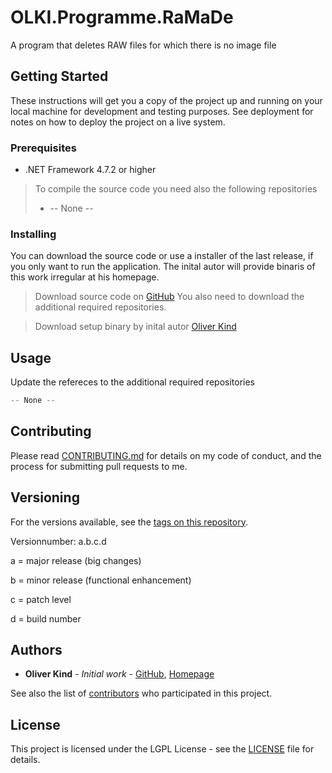 # OLKI.Programme.RaMaDe
A program that deletes RAW files for which there is no image file

## Getting Started

These instructions will get you a copy of the project up and running on your local machine for development and testing purposes. See deployment for notes on how to deploy the project on a live system.

### Prerequisites

* .NET Framework 4.7.2 or higher

> To compile the source code you need also the following repositories
> * -- None --

### Installing

You can download the source code or use a installer of the last release, if you only want to run the application. The inital autor will provide binaris of this work irregular at his homepage.

> Download source code on [GitHub](https://github.com/OliverKind/OLKI.Programme.RaMaDe/archive/master.zip)
> You also need to download the additional required repositories.

> Download setup binary by inital autor [Oliver Kind](https://oliver-kind.de/index.php?NId=53)

## Usage

Update the refereces to the additional required repositories
```C#
-- None --
```
## Contributing

Please read [CONTRIBUTING.md](CONTRIBUTING.md) for details on my code of conduct, and the process for submitting pull requests to me.

## Versioning

For the versions available, see the [tags on this repository](https://github.com/OliverKind/OLKI.Programme.RaMaDe/tags). 

Versionnumber: a.b.c.d 

a = major release (big changes)

b = minor release (functional enhancement)

c = patch level

d = build number

## Authors

* **Oliver Kind** - *Initial work* - [GitHub](https://github.com/OliverKind), [Homepage](https://oliver-kind.de/)

See also the list of [contributors](https://github.com/OliverKind/OLKI.Programme.RaMaDe/contributors) who participated in this project.

## License

This project is licensed under the LGPL License - see the [LICENSE](LICENSE) file for details.
